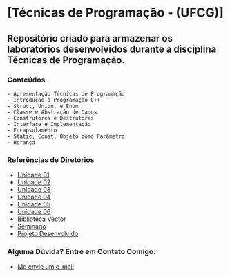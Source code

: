 # [Técnicas de Programação - (UFCG)]
## Repositório criado para armazenar os laboratórios desenvolvidos durante a disciplina Técnicas de Programação.

### Conteúdos 
```
- Apresentação Técnicas de Programação
- Introdução à Programação C++
- Struct, Union, e Enum
- Classe e Abstração de Dados
- Construtores e Destrutores
- Interface e Implementação
- Encapsulamento
- Static, Const, Objeto como Parâmetro
- Herança
```

### Referências de Diretórios 
- [Unidade 01](https://github.com/Alyssonmach/programas-cpp/tree/master/Unidade%2001)
- [Unidade 02](https://github.com/Alyssonmach/programas-cpp/tree/master/Unidade%2002)
- [Unidade 03](https://github.com/Alyssonmach/programas-cpp/tree/master/Unidade%2003)
- [Unidade 04](https://github.com/Alyssonmach/programas-cpp/tree/master/Unidade%2004)
- [Unidade 05](https://github.com/Alyssonmach/programas-cpp/tree/master/Unidade%2005)
- [Unidade 06](https://github.com/Alyssonmach/programas-cpp/tree/master/Unidade%2006)
- [Biblioteca Vector](https://github.com/Alyssonmach/programas-cpp/tree/master/Biblioteca%20Vector)
- [Seminário](https://github.com/Alyssonmach/chaves-de-classificacao)
- [Projeto Desenvolvido](https://github.com/Alyssonmach/controle-estoque-vendas)

### Alguma Dúvida? Entre em Contato Comigo:
- [Me envie um e-mail](mailto:alysson.barbosa@ee.ufcg.edu.br)
